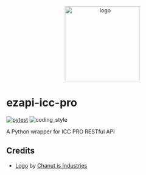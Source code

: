 <div align="center">
    <img src="https://cdn0.iconfinder.com/data/icons/smart-farm-line-agriculture-technology/512/Irrigation-512.png" alt="logo" height="196">
</div>

# ezapi-icc-pro

[![pytest](https://github.com/zehengl/ezapi-icc-pro/actions/workflows/pytest.yml/badge.svg)](https://github.com/zehengl/ezapi-icc-pro/actions/workflows/pytest.yml)
![coding_style](https://img.shields.io/badge/code%20style-black-000000.svg)

A Python wrapper for ICC PRO RESTful API

## Credits

- [Logo][1] by [Chanut is Industries][2]

[1]: https://www.iconfinder.com/icons/4629153/agricultural_agriculture_agritect_farming_irrigation_smart_farm_water_icon
[2]: https://www.iconfinder.com/Chanut-is
